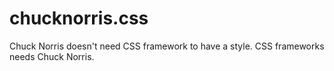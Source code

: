# chucknorris.css
Chuck Norris doesn't need CSS framework to have a style. CSS frameworks needs Chuck Norris.
